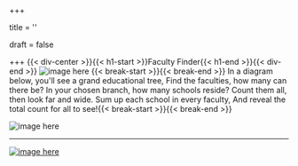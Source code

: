 +++

title = ''

draft = false

+++
{{< div-center >}}{{< h1-start >}}Faculty Finder{{< h1-end >}}{{< div-end >}}
![image here](../images/chest-1.png#center)
{{< break-start >}}{{< break-end >}}
In a diagram below, you'll see a grand educational tree,
Find the faculties, how many can there be?
In your chosen branch, how many schools reside?
Count them all, then look far and wide.
Sum up each school in every faculty,
And reveal the total count for all to see!{{< break-start >}}{{< break-end >}}

![image here](../images/uni-diagram.gif#center)

___

[![image here](../images/lost-icon.png#center)](../lost)